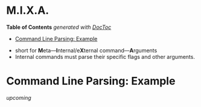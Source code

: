 

# M.I.X.A.

<!-- START doctoc generated TOC please keep comment here to allow auto update -->
<!-- DON'T EDIT THIS SECTION, INSTEAD RE-RUN doctoc TO UPDATE -->
**Table of Contents**  *generated with [DocToc](https://github.com/thlorenz/doctoc)*

- [Command Line Parsing: Example](#command-line-parsing-example)

<!-- END doctoc generated TOC please keep comment here to allow auto update -->

* short for **M**eta—**I**nternal/e**X**ternal command—**A**rguments
* Internal commands must parse their specific flags and other arguments.

# Command Line Parsing: Example

*upcoming*

<!--
# To Do

 -->